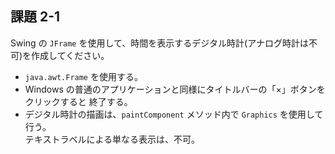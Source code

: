 ## 課題 2-1

Swing の `JFrame` を使用して、時間を表示するデジタル時計(アナログ時計は不可)を作成してください。

* `java.awt.Frame` を使用する。
* Windows の普通のアプリケーションと同様にタイトルバーの「×」ボタンをクリックすると 終了する。
* デジタル時計の描画は、`paintComponent` メソッド内で `Graphics` を使用して行う。  
テキストラベルによる単なる表示は、不可。
